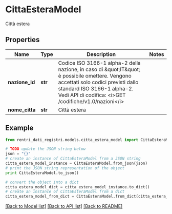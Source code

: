 # CittaEsteraModel

Città estera

## Properties
Name | Type | Description | Notes
------------ | ------------- | ------------- | -------------
**nazione_id** | **str** | Codice ISO 3166-1 alpha-2 della nazione, in caso di \&quot;IT\&quot; è possibile omettere.  Vengono accettati solo codici previsti dallo standard ISO 3166-1 alpha-2.  Vedi API di codifica: &lt;i&gt;GET /codifiche/v1.0/nazioni&lt;/i&gt; | 
**nome_citta** | **str** | Città estera | 

## Example

```python
from rentri_dati_registri.models.citta_estera_model import CittaEsteraModel

# TODO update the JSON string below
json = "{}"
# create an instance of CittaEsteraModel from a JSON string
citta_estera_model_instance = CittaEsteraModel.from_json(json)
# print the JSON string representation of the object
print CittaEsteraModel.to_json()

# convert the object into a dict
citta_estera_model_dict = citta_estera_model_instance.to_dict()
# create an instance of CittaEsteraModel from a dict
citta_estera_model_from_dict = CittaEsteraModel.from_dict(citta_estera_model_dict)
```
[[Back to Model list]](../README.md#documentation-for-models) [[Back to API list]](../README.md#documentation-for-api-endpoints) [[Back to README]](../README.md)



